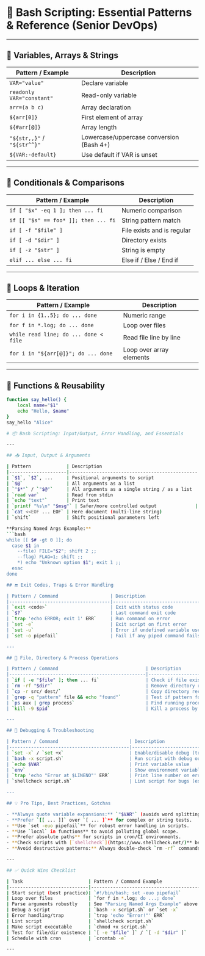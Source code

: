# 🐚 Bash Scripting: Essential Patterns & Reference (Senior DevOps)

---

## 📝 Variables, Arrays & Strings

| Pattern / Example                 | Description                                |
|-----------------------------------|--------------------------------------------|
| `VAR="value"`                     | Declare variable                           |
| `readonly VAR="constant"`         | Read-only variable                         |
| `arr=(a b c)`                     | Array declaration                          |
| `${arr[0]}`                       | First element of array                     |
| `${#arr[@]}`                      | Array length                               |
| `"${str,,}"` / `"${str^^}"`       | Lowercase/uppercase conversion (Bash 4+)   |
| `${VAR:-default}`                 | Use default if VAR is unset                |

---

## 🔀 Conditionals & Comparisons

| Pattern / Example                      | Description                       |
|----------------------------------------|-----------------------------------|
| `if [ "$x" -eq 1 ]; then ... fi`       | Numeric comparison                |
| `if [[ "$s" == foo* ]]; then ... fi`   | String pattern match              |
| `if [ -f "$file" ]`                    | File exists and is regular        |
| `if [ -d "$dir" ]`                     | Directory exists                  |
| `if [ -z "$str" ]`                     | String is empty                   |
| `elif ... else ... fi`                 | Else if / Else / End if           |

---

## 🔁 Loops & Iteration

| Pattern / Example                             | Description                 |
|-----------------------------------------------|-----------------------------|
| `for i in {1..5}; do ... done`                | Numeric range               |
| `for f in *.log; do ... done`                 | Loop over files             |
| `while read line; do ... done < file`         | Read file line by line      |
| `for i in "${arr[@]}"; do ... done`           | Loop over array elements    |

---

## 🧩 Functions & Reusability

```bash
function say_hello() {
    local name="$1"
    echo "Hello, $name"
}
say_hello "Alice"

# 📦 Bash Scripting: Input/Output, Error Handling, and Essentials

---

## 📥 Input, Output & Arguments

| Pattern             | Description                                   |
|---------------------|-----------------------------------------------|
| `$1`, `$2`, ...     | Positional arguments to script                |
| `$@`                | All arguments as a list                       |
| `"$*"` / `"$@"`     | All arguments as a single string / as a list  |
| `read var`          | Read from stdin                               |
| `echo "text"`       | Print text                                    |
| `printf "%s\n" "$msg"` | Safer/more controlled output              |
| `cat <<EOF ... EOF` | Here document (multi-line string)             |
| `shift`             | Shift positional parameters left              |

**Parsing Named Args Example:**
```bash
while [[ $# -gt 0 ]]; do
  case $1 in
    --file) FILE="$2"; shift 2 ;;
    --flag) FLAG=1; shift ;;
    *) echo "Unknown option $1"; exit 1 ;;
  esac
done

## 🔚 Exit Codes, Traps & Error Handling

| Pattern / Command                   | Description                                  |
|-------------------------------------|----------------------------------------------|
| `exit <code>`                       | Exit with status code                        |
| `$?`                                | Last command exit code                       |
| `trap 'echo ERROR; exit 1' ERR`     | Run command on error                         |
| `set -e`                            | Exit script on first error                   |
| `set -u`                            | Error if undefined variable used             |
| `set -o pipefail`                   | Fail if any piped command fails              |

---

## 📂 File, Directory & Process Operations

| Pattern / Command                                | Description                                 |
|--------------------------------------------------|---------------------------------------------|
| `if [ -e "$file" ]; then ... fi`                 | Check if file exists                        |
| `rm -rf "$dir"`                                  | Remove directory recursively (be careful!)  |
| `cp -r src/ dest/`                               | Copy directory recursively                  |
| `grep -q "pattern" file && echo "found"`         | Test if pattern found in file               |
| `ps aux | grep process`                          | Find running processes                      |
| `kill -9 $pid`                                   | Kill a process by PID                       |

---

## 🐞 Debugging & Troubleshooting

| Pattern / Command                          | Description                                  |
|--------------------------------------------|----------------------------------------------|
| `set -x` / `set +x`                        | Enable/disable debug (trace) mode            |
| `bash -x script.sh`                        | Run script with debug output                 |
| `echo $VAR`                                | Print variable value                         |
| `env`                                      | Show environment variables                   |
| `trap 'echo "Error at $LINENO"' ERR`       | Print line number on error                   |
| `shellcheck script.sh`                     | Lint script for bugs (external tool)         |

---

## 💡 Pro Tips, Best Practices, Gotchas

- **Always quote variable expansions:** `"$VAR"` (avoids word splitting and globbing bugs).
- **Prefer `[[ ... ]]` over `[ ... ]`** for complex or string tests.
- **Use `set -euo pipefail`** for robust error handling in scripts.
- **Use `local` in functions** to avoid polluting global scope.
- **Prefer absolute paths** for scripts in cron/CI environments.
- **Check scripts with [`shellcheck`](https://www.shellcheck.net/)** before deploying.
- **Avoid destructive patterns:** Always double-check `rm -rf` commands!

---

## ✅ Quick Wins Checklist

| Task                        | Pattern / Command Example                       |
|-----------------------------|------------------------------------------------|
| Start script (best practice)| `#!/bin/bash; set -euo pipefail`               |
| Loop over files             | `for f in *.log; do ...; done`                 |
| Parse arguments robustly    | See "Parsing Named Args Example" above         |
| Debug a script              | `bash -x script.sh` or `set -x`                |
| Error handling/trap         | `trap 'echo "Error!"' ERR`                     |
| Lint script                 | `shellcheck script.sh`                         |
| Make script executable      | `chmod +x script.sh`                           |
| Test for file/dir existence | `[ -e "$file" ]` / `[ -d "$dir" ]`             |
| Schedule with cron          | `crontab -e`                                   |

---

